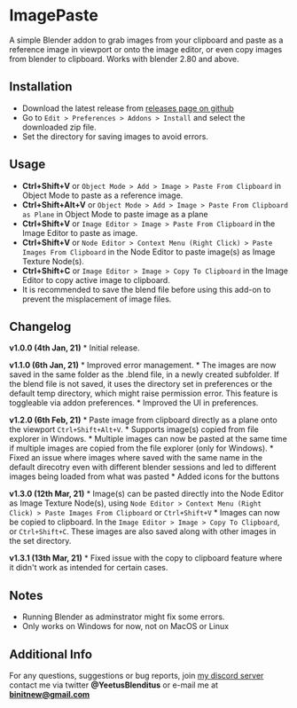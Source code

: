 ImagePaste
==

A simple Blender addon to grab images from your clipboard and paste as a reference image in viewport or onto the image editor, or even copy images from blender to clipboard.
Works with blender 2.80 and above.

Installation
--
* Download the latest release from [releases page on github](https://github.com/Yeetus3141/ImagePaste/releases/)
* Go to `Edit > Preferences > Addons > Install` and select the downloaded zip file.
* Set the directory for saving images to avoid errors.

Usage
--
* **Ctrl+Shift+V** or `Object Mode > Add > Image > Paste From Clipboard` in Object Mode to paste as a reference image.
* **Ctrl+Shift+Alt+V** or `Object Mode > Add > Image > Paste From Clipboard as Plane` in Object Mode to paste image as a plane
* **Ctrl+Shift+V** or `Image Editor > Image > Paste From Clipboard` in the Image Editor to paste as image.
* **Ctrl+Shift+V** or `Node Editor > Context Menu (Right Click) > Paste Images From Clipboard` in the Node Editor to paste image(s) as Image Texture Node(s).
* **Ctrl+Shift+C** or `Image Editor > Image > Copy To Clipboard` in the Image Editor to copy active image to clipboard.
* It is recommended to save the blend file before using this add-on to prevent the misplacement of image files.

Changelog
--
**v1.0.0 (4th Jan, 21)** 
	* Initial release.

**v1.1.0 (6th Jan, 21)** 
	* Improved error management.
	* The images are now saved in the same folder as the .blend file, in a newly created subfolder. If the blend file is not saved, it uses the directory set in preferences or the default temp directory, which might raise permission error. This feature is toggleable via addon preferences.
	* Improved the UI in preferences.

**v1.2.0 (6th Feb, 21)**
	* Paste image from clipboard directly as a plane onto the viewport `Ctrl+Shift+Alt+V`.
	* Supports image(s) copied from file explorer in Windows.
	* Multiple images can now be pasted at the same time if multiple images are copied from the file explorer (only for Windows).
	* Fixed an issue where images where saved with the same name in the default direcotry even with different blender sessions and led to different images being loaded from what was pasted
	* Added icons for the buttons

**v1.3.0 (12th Mar, 21)**
	* Image(s) can be pasted directly into the Node Editor as Image Texture Node(s), using `Node Editor > Context Menu (Right Click) > Paste Images From Clipboard` or `Ctrl+Shift+V`
	* Images can now be copied to clipboard. In the `Image Editor > Image > Copy To Clipboard`, or `Ctrl+Shift+C`. These images are also saved along with other images in the set directory.

**v1.3.1 (13th Mar, 21)**
	* Fixed issue with the copy to clipboard feature where it didn't work as intended for certain cases.

Notes
--
* Running Blender as adminstrator might fix some errors.
* Only works on Windows for now, not on MacOS or Linux 

Additional Info
--
For any questions, suggestions or bug reports, join [my discord server](https://discord.gg/G8ajxwQuYT) contact me via twitter **@YeetusBlenditus** or e-mail me at **binitnew@gmail.com**
